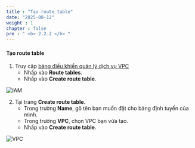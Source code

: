 ```yaml
---
title : "Tạo route table"
date: "2025-08-12"
weight : 1
chapter : false
pre : " <b> 2.2.2 </b> "
---
```



#### Tạo route table
1. Truy cập [bảng điều khiển quản lý dịch vụ VPC](https://console.aws.amazon.com/vpc/home)
   + Nhấp vào **Route tables**.
   + Nhấp vào **Create route table**.

![IAM](/DataSciencePlatformWtihJupyterAndSageMaker/images/2.prerequisite/010-VPC.png)

2. Tại trang **Create route table**.
   + Trong trường **Name**, gõ tên bạn muốn đặt cho bảng định tuyến của mình.
   + Trong trường **VPC**, chọn VPC bạn vừa tạo.
   + Nhấp vào **Create route table**.

![VPC](/DataSciencePlatformWtihJupyterAndSageMaker/images/2.prerequisite/011-VPC.png)